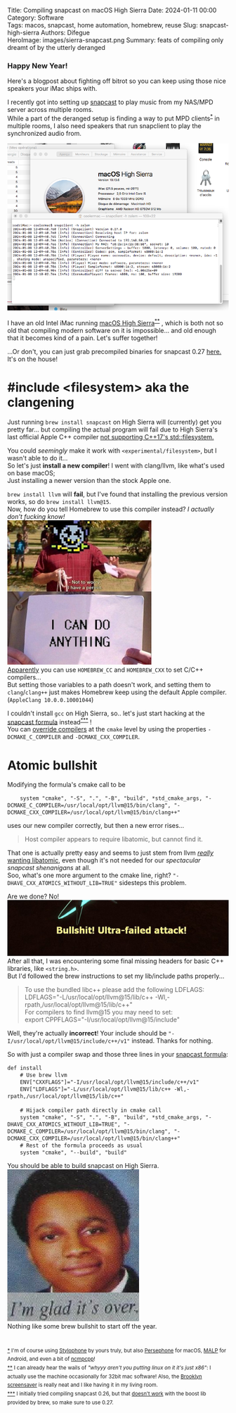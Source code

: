Title: Compiling snapcast on macOS High Sierra
Date: 2024-01-11 00:00  
Category: Software  
Tags: macos, snapcast, home automation, homebrew, reuse
Slug: snapcast-high-sierra
Authors: Difegue  
HeroImage: images/sierra-snapcast.png
Summary: feats of compiling only dreamt of by the utterly deranged

### Happy New Year!  
Here's a blogpost about fighting off bitrot so you can keep using those nice speakers your iMac ships with.  

I recently got into setting up [snapcast](https://community.home-assistant.io/t/perfect-and-free-synchronous-multiroom-audio-with-snapcast/386871/6) to play music from my NAS/MPD server across multiple rooms.  
While a part of the deranged setup is finding a way to put MPD clients<sup id="ref-1">[*](#note-1)</sup> in multiple rooms, I also need speakers that run snapclient to play the synchronized audio from.  

![snapclient running on High Sierra hell yeah](images/sierra-snapcast.png)  

I have an old Intel iMac running [macOS High Sierra](https://en.wikipedia.org/wiki/MacOS_High_Sierra)<sup id="ref-2">[**](#note-2)</sup> , which is both not so old that compiling modern software on it is impossible... and old enough that it becomes kind of a pain. Let's suffer together!  

...Or don't, you can just grab precompiled binaries for snapcast 0.27 [here.](https://github.com/Difegue/Chaotic-Realm/blob/master/snapcast-highsierra/snapcast_highsierra.zip) It's on the house!  

# #include <filesystem\> aka the clangening 

Just running `brew install snapcast` on High Sierra will (currently) get you pretty far... but compiling the actual program will fail due to High Sierra's last official Apple C++ compiler [not supporting C++17's std::filesystem.](https://stackoverflow.com/questions/49577343/filesystem-with-c17-doesnt-work-on-my-mac-os-x-high-sierra)  

You could _seemingly_ make it work with `<experimental/filesystem>`, but I wasn't able to do it...  
So let's just **install a new compiler**! I went with clang/llvm, like what's used on base macOS;  
Just installing a newer version than the stock Apple one.  

`brew install llvm` will **fail**, but I've found that installing the previous version works, so do `brew install llvm@15`.  
Now, how do you tell Homebrew to use this compiler instead? _I actually don't fucking know!_  
![I CAN DO ANYTHING](images/anything.jpg)  
[Apparently](https://stackoverflow.com/questions/9186033/using-homebrew-with-alternate-gcc) you can use `HOMEBREW_CC` and `HOMEBREW_CXX` to set C/C++ compilers...  
But setting those variables to a path doesn't work, and setting them to `clang`/`clang++` just makes Homebrew keep using the default Apple compiler. (`AppleClang 10.0.0.10001044`)    

I couldn't install `gcc` on High Sierra, so.. let's just start hacking at the [snapcast formula](https://raw.githubusercontent.com/Homebrew/homebrew-core/2e5a1cad52074ef53f1ae1b73c47dafa5e1f93ad/Formula/s/snapcast.rb) instead<sup id="ref-3">[***](#note-2)</sup> !  
You can [override compilers](https://stackoverflow.com/questions/60082066/how-do-i-get-cmake-to-use-my-homebrew-installation-of-llvm-exclusively) at the `cmake` level by using the properties `-DCMAKE_C_COMPILER` and `-DCMAKE_CXX_COMPILER`.  

# Atomic bullshit 

Modifying the formula's cmake call to be  
```
    system "cmake", "-S", ".", "-B", "build", *std_cmake_args, "-DCMAKE_C_COMPILER=/usr/local/opt/llvm@15/bin/clang", "-DCMAKE_CXX_COMPILER=/usr/local/opt/llvm@15/bin/clang++"  
```   
uses our new compiler correctly, but then a new error rises...  

>Host compiler appears to require libatomic, but cannot find it.  

That one is actually pretty easy and seems to just stem from llvm [_really_ wanting libatomic](https://stackoverflow.com/a/64112384/1418981), even though it's not needed for our _spectacular snapcast shenanigans_ at all.  
Soo, what's one more argument to the cmake line, right? `"-DHAVE_CXX_ATOMICS_WITHOUT_LIB=TRUE"` sidesteps this problem.  

Are we done? No!  
![](images/bullshit.jpg)  
After all that, I was encountering some final missing headers for basic C++ libraries, like `<string.h>`.  
But I'd followed the brew instructions to set my lib/include paths properly...  
> To use the bundled libc++ please add the following LDFLAGS:  
  LDFLAGS="-L/usr/local/opt/llvm@15/lib/c++ -Wl,-rpath,/usr/local/opt/llvm@15/lib/c++"  
  For compilers to find llvm@15 you may need to set:  
  export CPPFLAGS="-I/usr/local/opt/llvm@15/include"  

Well, they're actually **incorrect**! Your include should be `"-I/usr/local/opt/llvm@15/include/c++/v1"` instead. Thanks for nothing. 

So with just a compiler swap and those three lines in your [snapcast formula](https://github.com/Difegue/Chaotic-Realm/blob/master/snapcast-highsierra/snapcast.rb):  
```
def install
    # Use brew llvm
    ENV["CXXFLAGS"]="-I/usr/local/opt/llvm@15/include/c++/v1"
    ENV["LDFLAGS"]="-L/usr/local/opt/llvm@15/lib/c++ -Wl,-rpath,/usr/local/opt/llvm@15/lib/c++"

    # Hijack compiler path directly in cmake call 
    system "cmake", "-S", ".", "-B", "build", *std_cmake_args, "-DHAVE_CXX_ATOMICS_WITHOUT_LIB=TRUE", "-DCMAKE_C_COMPILER=/usr/local/opt/llvm@15/bin/clang", "-DCMAKE_CXX_COMPILER=/usr/local/opt/llvm@15/bin/clang++"
    # Rest of the formula proceeds as usual
    system "cmake", "--build", "build"
```
You should be able to build snapcast on High Sierra.  
![](images/over.jpg)  
Nothing like some brew bullshit to start off the year.  
#

<sup id="note-1">[\*](#ref-1) I'm of course using [Stylophone](https://github.com/Difegue/Stylophone) by yours truly, but also [Persephone](https://persephone.fm/) for macOS, [MALP](https://gitlab.com/gateship-one/malp) for Android, and even a bit of [ncmpcpp](https://github.com/ncmpcpp/ncmpcpp)!</sup>  
<sup id="note-2">[\*\*](#ref-2) I can already hear the wails of _"whyyy aren't you putting linux on it it's just x86"_: I actually use the machine occasionally for 32bit mac software! Also, the [Brooklyn screensaver](https://github.com/pedrommcarrasco/Brooklyn) is really neat and I like having it in my living room.</sup>  
<sup id="note-3">[\*\*\*](#ref-3) I initially tried compiling snapcast 0.26, but that [doesn't work](https://github.com/badaix/snapcast/issues/1082) with the boost lib provided by brew, so make sure to use 0.27. </sup>  



